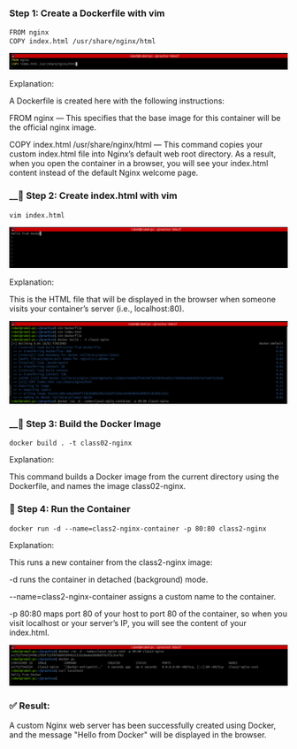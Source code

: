 ###  Step 1: Create a Dockerfile with vim

 ```
FROM nginx
COPY index.html /usr/share/nginx/html
```
![Picture](images/Dockervimfile.png)

Explanation:

A Dockerfile is created here with the following instructions:

FROM nginx — This specifies that the base image for this container will be the official nginx image.

COPY index.html /usr/share/nginx/html — This command copies your custom index.html file into Nginx’s default web root directory.
As a result, when you open the container in a browser, you will see your index.html content instead of the default Nginx welcome page.

### __🔹 Step 2: Create index.html with vim

```
vim index.html
```
![Index.html](images/index.html.png)


Explanation:

This is the HTML file that will be displayed in the browser when someone visits your container’s server (i.e., localhost:80).

![Picture](/images/pic1.png)

### __🔹 Step 3: Build the Docker Image
```
docker build . -t class02-nginx
```
Explanation:

This command builds a Docker image from the current directory using the Dockerfile, and names the image class02-nginx.

### 🔹 Step 4: Run the Container

```
docker run -d --name=class2-nginx-container -p 80:80 class2-nginx
```

Explanation:

This runs a new container from the class2-nginx image:

-d runs the container in detached (background) mode.

--name=class2-nginx-container assigns a custom name to the container.

-p 80:80 maps port 80 of your host to port 80 of the container, so when you visit localhost or your server’s IP, you will see the content of your index.html.

![Picture](images/output.png)

### ✅ Result:
A custom Nginx web server has been successfully created using Docker, and the message "Hello from Docker" will be displayed in the browser.



















